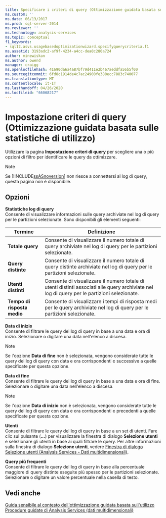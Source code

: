 ```yaml
---
title: Specificare i criteri di query (Ottimizzazione guidata basata sulle informazioni di utilizzo) | Microsoft Docs
ms.custom: ''
ms.date: 06/13/2017
ms.prod: sql-server-2014
ms.reviewer: ''
ms.technology: analysis-services
ms.topic: conceptual
f1_keywords:
- sql12.asvs.usagebasedoptimizationwizard.specifyquerycriteria.f1
ms.assetid: 3193adc2-af9f-4234-a4cc-dea0c280a724
author: minewiskan
ms.author: owend
manager: craigg
ms.openlocfilehash: 41690da6a4a87bf79d411e2b467aeddfa56b5f00
ms.sourcegitcommit: 6fd8c1914de4c7ac24900fe388ecc7883c740077
ms.translationtype: MT
ms.contentlocale: it-IT
ms.lasthandoff: 04/26/2020
ms.locfileid: "66068217"
---
```

# <a name="specify-query-criteria-usage-based-optimization-wizard"></a>Impostazione criteri di query (Ottimizzazione guidata basata sulle statistiche di utilizzo)
  Utilizzare la pagina **Impostazione criteri di query** per scegliere una o più opzioni di filtro per identificare le query da ottimizzare.  
  
> [!NOTE]  
>  Se [!INCLUDE[ssASnoversion](../includes/ssasnoversion-md.md)] non riesce a connettersi al log di query, questa pagina non è disponibile.  
  
## <a name="options"></a>Opzioni  
 **Statistiche log di query**  
 Consente di visualizzare informazioni sulle query archiviate nel log di query per le partizioni selezionate. Sono disponibili gli elementi seguenti:  
  
|Termine|Definizione|  
|----------|----------------|  
|**Totale query**|Consente di visualizzare il numero totale di query archiviate nel log di query per le partizioni selezionate.|  
|**Query distinte**|Consente di visualizzare il numero totale di query distinte archiviate nel log di query per le partizioni selezionate.|  
|**Utenti distinti**|Consente di visualizzare il numero totale di utenti distinti associati alle query archiviate nel log di query per le partizioni selezionate.|  
|**Tempo di risposta medio**|Consente di visualizzare i tempi di risposta medi per le query archiviate nel log di query per le partizioni selezionate.|  
  
 **Data di inizio**  
 Consente di filtrare le query del log di query in base a una data e ora di inizio. Selezionare o digitare una data nell'elenco a discesa.  
  
> [!NOTE]  
>  Se l'opzione **Data di fine** non è selezionata, vengono considerate tutte le query del log di query con data e ora corrispondenti o successive a quelle specificate per questa opzione.  
  
 **Data di fine**  
 Consente di filtrare le query del log di query in base a una data e ora di fine. Selezionare o digitare una data nell'elenco a discesa.  
  
> [!NOTE]  
>  Se l'opzione **Data di inizio** non è selezionata, vengono considerate tutte le query del log di query con data e ora corrispondenti o precedenti a quelle specificate per questa opzione.  
  
 **Utenti**  
 Consente di filtrare le query del log di query in base a un set di utenti. Fare clic sul pulsante (**...**) per visualizzare la finestra di dialogo **Selezione utenti** e selezionare gli utenti in base ai quali filtrare le query. Per altre informazioni sulla finestra di dialogo **Selezione utenti**, vedere [Finestra di dialogo Selezione utenti &#40;Analysis Services - Dati multidimensionali&#41;](user-selection-dialog-box-analysis-services-multidimensional-data.md).  
  
 **Query più frequenti**  
 Consente di filtrare le query del log di query in base alla percentuale maggiore di query distinte eseguite più spesso per le partizioni selezionate. Selezionare o digitare un valore percentuale nella casella di testo.  
  
## <a name="see-also"></a>Vedi anche  
 [Guida sensibile al contesto dell'ottimizzazione guidata basata sull'utilizzo](usage-based-optimization-wizard-f1-help.md)   
 [Procedure guidate di Analysis Services &#40;dati multidimensionali&#41;](analysis-services-wizards-multidimensional-data.md)  
  
  
